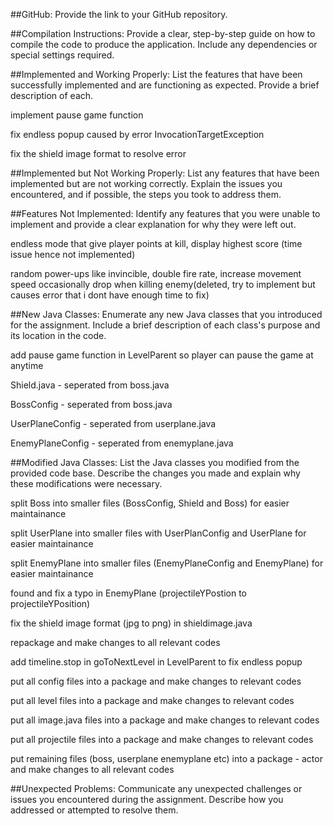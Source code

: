 ##GitHub: Provide the link to your GitHub repository.

##Compilation Instructions: Provide a clear, step-by-step guide on how to compile the code to produce the application. Include any dependencies or special settings required.

##Implemented and Working Properly: List the features that have been successfully implemented and are functioning as expected. Provide a brief description of each.

  implement pause game function

  fix endless popup caused by error InvocationTargetException

  fix the shield image format to resolve error

##Implemented but Not Working Properly: List any features that have been implemented but are not working correctly. Explain the issues you encountered, and if possible, the steps you took to address them.

##Features Not Implemented: Identify any features that you were unable to implement and provide a clear explanation for why they were left out.

  endless mode that give player points at kill, display highest score (time issue hence not implemented)

  random power-ups like invincible, double fire rate, increase movement speed occasionally drop when killing enemy(deleted, try to implement but causes error that i dont have enough time to fix)

##New Java Classes: Enumerate any new Java classes that you introduced for the assignment. Include a brief description of each class's purpose and its location in the code.

  add pause game function in LevelParent so player can pause the game at anytime

  Shield.java - seperated from boss.java

  BossConfig - seperated from boss.java

  UserPlaneConfig - seperated from userplane.java

  EnemyPlaneConfig - seperated from enemyplane.java

##Modified Java Classes: List the Java classes you modified from the provided code base. Describe the changes you made and explain why these modifications were necessary.

  split Boss into smaller files (BossConfig, Shield and Boss) for easier maintainance
  
  split UserPlane into smaller files with UserPlanConfig and UserPlane for easier maintainance

  split EnemyPlane into smaller files (EnemyPlaneConfig and EnemyPlane) for easier maintainance
  
  found and fix a typo in EnemyPlane (projectileYPostion to projectileYPosition)
  
  fix the shield image format (jpg to png) in shieldimage.java

  repackage and make changes to all relevant codes
  
  add timeline.stop in goToNextLevel in LevelParent to fix endless popup

  put all config files into a package and make changes to relevant codes

  put all level files into a package and make changes to relevant codes

  put all image.java files into a package and make changes to relevant codes
  
  put all projectile files into a package and make changes to relevant codes
  
  put remaining files (boss, userplane enemyplane etc) into a package - actor and make changes to all relevant codes

##Unexpected Problems: Communicate any unexpected challenges or issues you encountered during the assignment. Describe how you addressed or attempted to resolve them.
